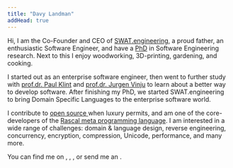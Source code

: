 ```yaml
---
title: "Davy Landman"
addHead: true
---
```


Hi, I am the Co-Founder and <span class="acro">CEO</span> of [<span class="acro">SWAT</span>.engineering](http://www.swat.engineering), a proud father, an enthusiastic Software Engineer, and have a [PhD](/research/) in Software Engineering research. Next to this I enjoy woodworking, 3D-printing, gardening, and cooking. 

I started out as an enterprise software engineer, then went to further study with [prof.dr. Paul Klint](https://homepages.cwi.nl/~paulk/) and [prof.dr. Jurgen Vinju](https://homepages.cwi.nl/~jurgenv/) to learn about a better way to develop software. After finishing my PhD, we started <span class="acro">SWAT</span>.engineering to bring Domain Specific Languages to the enterprise software world.

I contribute to [open source <i class="fab fa-github"></i>](https://github.com/DavyLandman) when luxury permits, and am one of the core-developers of the [Rascal meta programming language](http://www.rascal-mpl.org/). I am interested in a wide range of challenges: domain & language design, reverse engineering, concurrency, encryption, compression, Unicode, performance, and many more.  

You can find me on [<i class="fab fa-twitter"></i>](https://twitter.com/DavyLandman), [<i class="fab fa-linkedin"></i>](https://www.linkedin.com/in/davylandman/), [<i class="fab fa-stack-overflow"></i>](https://stackoverflow.com/users/11098/davy-landman), or send me an [<i class="fas fa-envelope-open"></i>](mailto:davy.landman@gmail.com).
